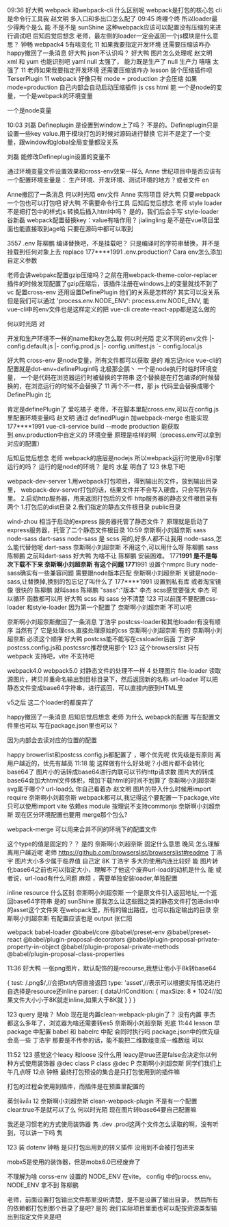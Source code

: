 09:36
好大鸭
webpack 和webpack-cli 什么区别呢 
webpack是打包的核心包
cli是命令行工具我
赵文明
多入口和多出口怎么配了 
09:45
咚哩个咚
所以loader最少得两个是么 
能
不是不是 
sunShine
这种webpack应该可以配置没有压缩的来进行调试吧 
后知后觉后想念
老师，最左侧的loader一定会返回一个js模块是什么意思？ 
钟畅
webpack4 5有啥变化 
11
如果我要指定开发环境 还需要压缩该咋办 
happy撤回了一条消息
好大鸭
json不认识吗？ 
好大鸭
图片怎么处理呢 
赵文明
xml 和 yum 也能识别吧 
yaml
null
太强了， 能力既是生产了 
null
生产力 
嘻嘻
太强了 
11
老师如果我要指定开发环境 还需要压缩该咋办 
lesson
装个压缩插件呗 
TerserPlugin
11
webpack 好像只有 mode = production 才会压缩 
如果mode=production
自己内部会自动启动压缩插件 js css html
能
一个是node的变量，一个是webpack的环境变量 

一个是node变量


10:03
刘磊
Defineplugin 是设置到window上了吗？ 
不是的。Defineplugin只是设置一些key value.用于模块打包的时候对源码进行替换
它并不是定了一个变量，跟window和global全局变量都没关系 

刘磊
能修改Defineplugin设置的变量不 



通过环境变量文件设置效果和cross-env效果一样么 
Anne
世纪项目中是否应该有一个配置环境变量是： 生产环境、开发环境、测试环境的地方？或者文件 
en

Anne撤回了一条消息
何以时光陌
env文件 
Anne
实际项目 
好大鸭
只要webpack一个包也可以打包吧 
好大鸭
不需要命令行工具 
后知后觉后想念
老师 style loader 不是把打包中的样式js 转换后插入html中吗？ 
是的，我们后会手写 style-loader
谷新磊
webpack配置替换key：value有啥作用？ 
jialingling
是不是在vue项目里面也能直接取到age哈 只要在源码中都可以取到


3557
.env 
陈柳鹏
编译替换吧，不是挂载吧？ 只是编译时的字符串替换，并不是挂载到任何对象上去 replace
177****1991
.env.production? 
Cara
env怎么添加自定义参数 




老师会讲webpakc配置gzip压缩吗？之前在用webpack-theme-color-replacer插件的时候发现配置了gzip压缩后，该插件注册在windows上的变量就找不到了 
vc
配置cross-env 还用设置DefinePlugin 他们的关系是怎样的? 
其实可以没关系
但是我们可以通过
'process.env.NODE_ENV': process.env.NODE_ENV,
能
vue-cli中的env文件也是这样定义的把 
vue-cli create-react-app都是这么做的

何以时光陌
对 




开发和生产环境不一样的name和key怎么取 
何以时光陌
定义不同的env文件 
|- config.default.js
|- config.prod.js
|- config.unittest.js
`- config.local.js

好大鸭
cross-env 是node变量，所有文件都可以获取 是的
难忘记nice
vue-cli的配置就是dot-env+definePlugin吗 
北极那企鹅丶
一个是node执行时临时环境变量，
一个是代码在浏览器运行时被替换的字符串 
这个替换是在打包编译的时候替换的，在浏览运行的时候不会替换了
11
两个不一样，那 js 代码里会替换成哪个 
DefinePlugin
北


肯定是definePlugin了 
爱吃橘子
老师，不在脚本里配cross.env,可以在config.js里配置环境变量吗 
赵文明
通过 definedPlugin 加webpack-merge 也能实现 
177****1991
vue-cli-service build --mode production 能获取到.env.production中自定义的 环境变量 原理是啥样的啊（process.env可以拿到对应的配置） 


后知后觉后想念
老师  webpack的底层是nodejs  所以webpack运行时使用v8引擎运行的吗？ 运行的是node的环境？ 
是的
水星
明白了 
123
休息下吧 

webpack-dev-server
1.用webpack打包项目，得到输出的文件，放到输出目录里，
webpack-dev-server打包的话，结果文件并不会写入硬盘，只会写到内存里。
2.启动http服务器，用来返回打包后的文件
http服务器的静态文件根目录有两个
1.打包后的dist目录
2.我们指定的静态文件根目录 public目录 




wind-zhou
相当于启动的express 服务器托管了静态文件？ 
原理就是启动了express服务器，托管了二个静态文件根目录
10:59
奈斯啊小刘超奈斯
sass
node-sass
dart-sass
node-sass  是 scss 用的,好多人都不让我用 node-sass,怎么能代替他呢 
dart-sass
奈斯啊小刘超奈斯
不用这个,可以用什么呀 
陈柳鹏
sass 
陈柳鹏
之前叫dart-sass 
好大鸭
为啥不让 
陈柳鹏
安装困难。 
177****1991
是不是每次下载不下来 
奈斯啊小刘超奈斯
有这个问题 
177****1991
设置个nmprc 
Bury
node-sass确实有一些兼容问题 需要跟node版本匹配 
奈斯啊小刘超奈斯
关键是node-sass,让替换掉,换别的包忘记了叫什么了 
177****1991
设置到私有库 或者淘宝镜像 很快的 
陈柳鹏
就叫sass 
陈柳鹏
"sass":"版本" 
李杰
scss感觉要强大 
李杰
可以循环 函数都可以用 
好大鸭
scss 和 sass 分不清楚 
123
可以前面不要配置css-loader 和style-loader 因为第一个配置了 
奈斯啊小刘超奈斯
不可以吧 



奈斯啊小刘超奈斯撤回了一条消息
丁浩宇
postcss-loader和其他loader有没有顺序 
当然有了
它是处理css,直接处理原始的css
奈斯啊小刘超奈斯
有的 
奈斯啊小刘超奈斯
必须这个顺序 
好大鸭
postcss能不能写在cssloader后面 
丁浩宇
postcss.config.js和.postcssrc推荐使用那个 
123
这个browserslist 只有webpack 支持吧，vite 不支持吧 



webpack4.0 webpack5.0
对静态文件的处理不一样
4 处理图片 
file-loader 读取源图片，拷贝并重命名输出到目标目录下，然后返回新的名称
url-loader 可以把静态文件变成base64字符串，进行返回，可以直接内嵌到HTML里

v5之后
这二个loader的都废弃了



happy撤回了一条消息
后知后觉后想念
老师 为什么 webapck的配置 写在配置文件里也可以 写在package.json里也可以？ 

因为内部会去读对应的位置的配置

happy
browerlist和postcss.config.js都配置了 ，哪个优先呢 
优先级是有原则 
离用户越近的，优先有越高
11:18
能
这样做有什么好处呢？小图片都不会转化base64了 
图片小的话转成base64进行内联可以节约http请求数
图片大的转成base64会加大html文件体积，增加下载html的时间不划算了
奈斯啊小刘超奈斯
svg属于哪个? url-load么 
你自己看着办
赵文明
图片的导入什么时候用import  require 
奈斯啊小刘超奈斯
webpack都可以,我记得这个要配置一下package,vite只可以使用import 
vite 依赖es module 按理说不支持commonjs
奈斯啊小刘超奈斯
现在区分环境配置也要用 merge那个包么? 

webpack-merge 可以用来合并不同的环境下的配置文件



这个type的值是固定的？？ 是的
奈斯啊小刘超奈斯
固定什么意思 
晚风
怎么理解离用户越近呢 老师 
https://github.com/browserslist/browserslist#readme
丁浩宇
图片大小多少属于临界值 自己定 8K
丁浩宇
多大的使用内连比较好 
能
图片转化base64之前也可以指定大小，理解不了他这个废弃url-load的动机是什么 
能
或者说，url-load有什么问题 
麻烦 ，需要单独安装loader,单独配置




inline resource 什么区别 
奈斯啊小刘超奈斯
一个是原文件引入返回地址,一个返回base64字符串 是的
sunShine
那我怎么让这些图之类的静态文件打包进dist中的asset这个文件夹 
在webpack里，所有的输出路径，也可以指定输出的目录
奈斯啊小刘超奈斯
有配置应该也是 output 
张仁阳


webpack
babel-loader
@babel/core
@babel/preset-env
@babel/preset-react
@babel/plugin-proposal-decorators
@babel/plugin-proposal-private-property-in-object
@babel/plugin-proposal-private-methods
@babel/plugin-proposal-class-properties



11:36
好大鸭
一张png图片，默认配饰的是recourse,我想让他小于8k转base64 

 {
        test: /\.png$/,//会把txt内容直接返回
        type: 'asset',//表示可以根据实际情况进行自选择是resource还inline
        parser: {
          dataUrlCondition: {
            maxSize: 8 * 1024//如果文件大小小于8K就走inline,如果大于8K就
          }
        }
      }

123
query 是啥？ 
Mob
现在是内置clean-webpack-plugin了？
没有内置 
李杰
都这么多年了，浏览器为啥还需要转es5 
奈斯啊小刘超奈斯
兜底 
11:44
lesson
早package 中配置 babel 和 babelrc 中配 会同时执行吗 
package.json中的优先级会高一些
丁浩宇
那要是不传参的话，能不能把二维数组变成一维数组 可以 


11:52
123
感觉这个leacy 和loose 没什么用 
leacy是true还是false会决定你以何种方式使用装饰器 @dec class P  class @dec P
奈斯啊小刘超奈斯
同学们我们上午几点呀 12点
钟畅
最终打包预设的集合是只打包使用到的插件嘛 

打包的过程会使用到插件，而插件是在预置里配置的


英剑คิดถึง
12 
奈斯啊小刘超奈斯
clean-webpack-plugin 不是有一个配置clear:true不是就可以了么 
何以时光陌
现在图片转base64要自己配置嘛 



我还是习惯老的方式使用装饰器 
隽
.dev .prod这两个文件怎么读取的啊，没有听到，可以讲一下吗 
隽
  
123
装 dotenv 
钟畅
是只打包出用到的转义插件 没用到不会被打包进来 


mobx5是使用的装饰器，但是mobx6.0已经废弃了



不理解为啥 corss-env 设置的 NODE_ENV 在vite。
config 中的procss.env。NODE_ENV  拿不到 
陈柳鹏


老师，前面设置打包输出文件那里没听清楚，是不是设置了输出目录，
然后所有的依赖都打包到那个目录了是吧?
是的
我们实际项目里面也可以配按资源类型输出到指定文件夹是吧
